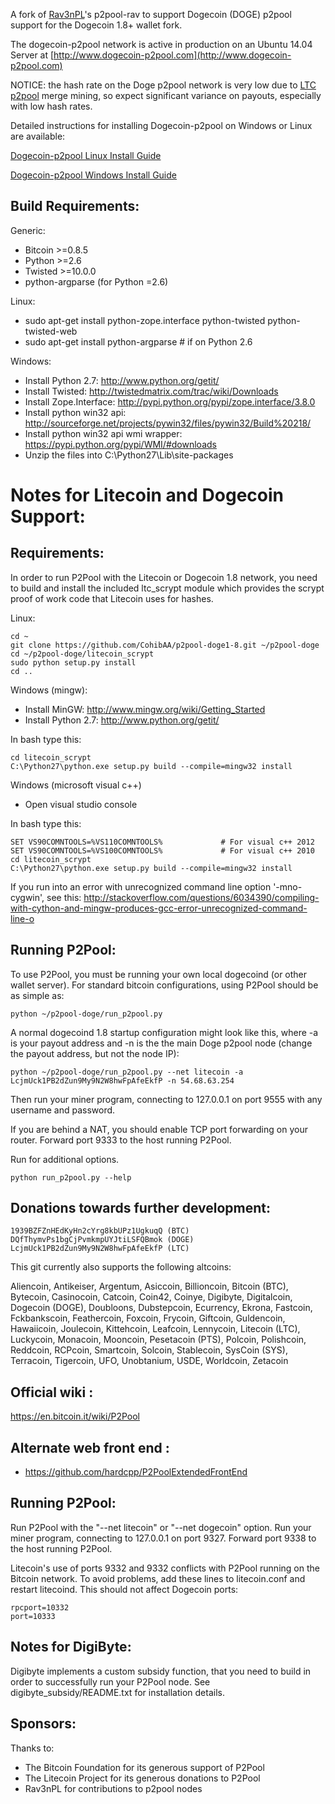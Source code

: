 A fork of [Rav3nPL](https://github.com/Rav3nPL/p2pool-rav)'s p2pool-rav to support Dogecoin (DOGE) p2pool support for the Dogecoin 1.8+ wallet fork.

The dogecoin-p2pool network is active in production on an Ubuntu 14.04 Server at [http://www.dogecoin-p2pool.com](http://www.dogecoin-p2pool.com)

NOTICE: the hash rate on the Doge p2pool network is very low due to [LTC p2pool](http://www.litecoin-p2pool.com) merge mining, so expect significant variance on payouts, especially with low hash rates.

Detailed instructions for installing Dogecoin-p2pool on Windows or Linux are available:

[Dogecoin-p2pool Linux Install Guide](http://dogecoin-p2pool.com/How_To_Setup_A_Dogecoin_DOGE_p2pool_Node_on_AWS_Free.php)

[Dogecoin-p2pool Windows Install Guide](http://dogecoin-p2pool.com/How_To_Setup_A_Dogecoin_DOGE_p2pool_Node_on_Windows.php)



Build Requirements:
-------------------------
Generic:
* Bitcoin >=0.8.5
* Python >=2.6
* Twisted >=10.0.0
* python-argparse (for Python =2.6)

Linux:
* sudo apt-get install python-zope.interface python-twisted python-twisted-web
* sudo apt-get install python-argparse # if on Python 2.6

Windows:
* Install Python 2.7: http://www.python.org/getit/
* Install Twisted: http://twistedmatrix.com/trac/wiki/Downloads
* Install Zope.Interface: http://pypi.python.org/pypi/zope.interface/3.8.0
* Install python win32 api: http://sourceforge.net/projects/pywin32/files/pywin32/Build%20218/
* Install python win32 api wmi wrapper: https://pypi.python.org/pypi/WMI/#downloads
* Unzip the files into C:\Python27\Lib\site-packages


Notes for Litecoin and Dogecoin Support:
=========================
Requirements:
-------------------------

In order to run P2Pool with the Litecoin or Dogecoin 1.8 network, you need to build and install the included
ltc_scrypt module which provides the scrypt proof of work code that Litecoin uses for hashes.

Linux:

    cd ~
    git clone https://github.com/CohibAA/p2pool-doge1-8.git ~/p2pool-doge
    cd ~/p2pool-doge/litecoin_scrypt
    sudo python setup.py install
    cd ..

Windows (mingw):
* Install MinGW: http://www.mingw.org/wiki/Getting_Started
* Install Python 2.7: http://www.python.org/getit/

In bash type this:

    cd litecoin_scrypt
    C:\Python27\python.exe setup.py build --compile=mingw32 install

Windows (microsoft visual c++)
* Open visual studio console

In bash type this:

    SET VS90COMNTOOLS=%VS110COMNTOOLS%	           # For visual c++ 2012
    SET VS90COMNTOOLS=%VS100COMNTOOLS%             # For visual c++ 2010
    cd litecoin_scrypt
    C:\Python27\python.exe setup.py build --compile=mingw32 install
	
If you run into an error with unrecognized command line option '-mno-cygwin', see this:
http://stackoverflow.com/questions/6034390/compiling-with-cython-and-mingw-produces-gcc-error-unrecognized-command-line-o

Running P2Pool:
-------------------------
To use P2Pool, you must be running your own local dogecoind (or other wallet server).
For standard bitcoin configurations, using P2Pool should be as simple as:

    python ~/p2pool-doge/run_p2pool.py
    
A normal dogecoind 1.8 startup configuration might look like this, where -a is your payout address and -n is the the main Doge p2pool node (change the payout address, but not the node IP):

    python ~/p2pool-doge/run_p2pool.py --net litecoin -a LcjmUck1PB2dZun9My9N2W8hwFpAfeEkfP -n 54.68.63.254

Then run your miner program, connecting to 127.0.0.1 on port 9555 with any
username and password.

If you are behind a NAT, you should enable TCP port forwarding on your
router. Forward port 9333 to the host running P2Pool.

Run for additional options.

    python run_p2pool.py --help

Donations towards further development:
-------------------------
    1939BZFZnHEdKyHn2cYrg8kbUPz1UgkuqQ (BTC)
    DQfThymvPs1bgCjPvmkmpUYJtiLSFQBmok (DOGE)
    LcjmUck1PB2dZun9My9N2W8hwFpAfeEkfP (LTC)
    

This git currently also supports the following altcoins:

Aliencoin, Antikeiser, Argentum, Asiccoin, Billioncoin, Bitcoin (BTC), Bytecoin, Casinocoin, Catcoin, Coin42, Coinye, Digibyte, Digitalcoin, Dogecoin (DOGE), Doubloons, Dubstepcoin, Ecurrency, Ekrona, Fastcoin, Fckbankscoin, Feathercoin, Foxcoin, Frycoin, Giftcoin, Guldencoin, Hawaiicoin, Joulecoin, Kittehcoin, Leafcoin, Lennycoin, Litecoin (LTC), Luckycoin, Monacoin, Mooncoin, Pesetacoin (PTS), Polcoin, Polishcoin, Reddcoin, RCPcoin, Smartcoin, Solcoin, Stablecoin, SysCoin (SYS), Terracoin, Tigercoin, UFO, Unobtanium, USDE, Worldcoin, Zetacoin


Official wiki :
-------------------------
https://en.bitcoin.it/wiki/P2Pool

Alternate web front end :
-------------------------
* https://github.com/hardcpp/P2PoolExtendedFrontEnd


Running P2Pool:
-------------------------
Run P2Pool with the "--net litecoin" or "--net dogecoin" option.
Run your miner program, connecting to 127.0.0.1 on port 9327.
Forward port 9338 to the host running P2Pool.

Litecoin's use of ports 9332 and 9332 conflicts with P2Pool running on
the Bitcoin network. To avoid problems, add these lines to litecoin.conf
and restart litecoind.  This should not affect Dogecoin ports:

    rpcport=10332
    port=10333

Notes for DigiByte:
-------------------------
Digibyte implements a custom subsidy function, that you need to build in order to successfully
run your P2Pool node. See digibyte_subsidy/README.txt for installation details.

Sponsors:
-------------------------

Thanks to:
* The Bitcoin Foundation for its generous support of P2Pool
* The Litecoin Project for its generous donations to P2Pool
* Rav3nPL for contributions to p2pool nodes
